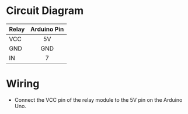 # Circuit Diagram

| **Relay**    | **Arduino Pin** |
|:-------------|:---------------:|
| VCC      |   5V   |
| GND      |   GND  |
| IN       |    7   |


# Wiring
- Connect the VCC pin of the relay module to the 5V pin on the Arduino Uno.

